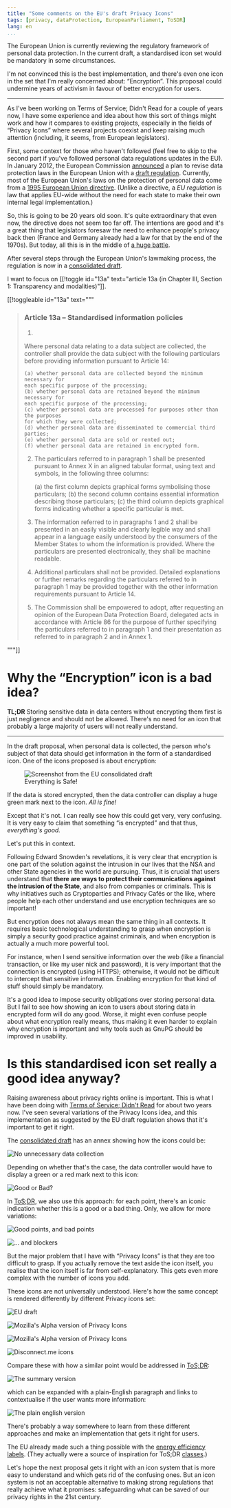 ```yaml
---
title: "Some comments on the EU's draft Privacy Icons"
tags: [privacy, dataProtection, EuropeanParliament, ToSDR]
lang: en
...
```


The European Union is currently reviewing the regulatory framework of
personal data protection. In the current draft, a standardised icon set
would be mandatory in some circumstances. 

I'm not convinced this is the best implementation, and there's even one
icon in the set that I'm really concerned about: “Encryption”. This
proposal could undermine years of activism in favour of better encryption
for users.

-----

As I've been working on Terms of Service; Didn't Read for a couple of years
now, I have some experience and idea about how this sort of things might work
and how it compares to existing projects, especially in the fields of “Privacy
Icons” where several projects coexist and keep raising much attention
(including, it seems, from European legislators).

First, some context for those who haven't followed (feel free to skip to the
second part if you've followed personal data regulations updates in the EU).
In January 2012, the European Commission [announced] a plan to revise data
protection laws in the European Union with a [draft regulation][regulation].
Currently, most of the European Union's laws on the protection of personal data
come from a [1995 European Union directive][directive]. (Unlike a directive, a
*EU regulation* is law that applies EU-wide without the need for each state to
make their own internal legal implementation.)

[announced]: http://europa.eu/rapid/press-release_IP-12-46_en.htm?locale=en
[regulation]: https://en.wikipedia.org/wiki/General_Data_Protection_Regulation
[directive]: https://en.wikipedia.org/wiki/Data_Protection_Directive

So, this is going to be 20 years old soon. It's quite extraordinary that even
now, the directive does not seem too far off. The intentions are good and it's
a great thing that legislators foresaw the need to enhance people's privacy
back then (France and Germany already had a law for that by the end of the
1970s). But today, all this is in the middle of [a huge battle][lobbyism].

[lobbyism]: http://www.janalbrecht.eu/themen/datenschutz-und-netzpolitik/lobbyism-and-the-eu-data-protection-reform.html

After several steps through the European Union's lawmaking process, the
regulation is now in a [consolidated draft]. 

[consolidated draft]: DPRConsolidated.pdf

I want to focus on [[!toggle id="13a" text="article 13a (in Chapter Ⅲ, Section 1: Transparency and modalities)"]].

[[!toggleable id="13a" text="""

> ### Article 13a – Standardised information policies
> 
> 1.
> Where personal data relating to a data subject are collected, the controller shall
> provide the data subject with the following particulars before providing
> information pursuant to Article 14:
> 
>     (a) whether personal data are collected beyond the minimum necessary for
>     each specific purpose of the processing;
>     (b) whether personal data are retained beyond the minimum necessary for
>     each specific purpose of the processing;
>     (c) whether personal data are processed for purposes other than the purposes
>     for which they were collected;
>     (d) whether personal data are disseminated to commercial third parties;
>     (e) whether personal data are sold or rented out;
>     (f) whether personal data are retained in encrypted form.
> 
> 2. The particulars referred to in paragraph 1 shall be presented pursuant to Annex X
> in an aligned tabular format, using text and symbols, in the following three
> columns:
> 
>     (a) the first column depicts graphical forms symbolising those particulars;
>     (b) the second column contains essential information describing those
>     particulars;
>     (c) the third column depicts graphical forms indicating whether a specific
>     particular is met.
> 
> 3. The information referred to in paragraphs 1 and 2 shall be presented in an easily
> visible and clearly legible way and shall appear in a language easily understood
> by the consumers of the Member States to whom the information is provided.
> Where the particulars are presented electronically, they shall be machine readable.
> 
> 4. Additional particulars shall not be provided. Detailed explanations or further
> remarks regarding the particulars referred to in paragraph 1 may be provided
> together with the other information requirements pursuant to Article 14.
> 
> 5. The Commission shall be empowered to adopt, after requesting an opinion of the
> European Data Protection Board, delegated acts in accordance with Article 86 for
> the purpose of further specifying the particulars referred to in paragraph 1 and
> their presentation as referred to in paragraph 2 and in Annex 1.

"""]]


# Why the “Encryption” icon is a bad idea?

**TL;DR** Storing sensitive data in data centers without encrypting them first
is just negligence and should not be allowed. There's no need for an icon that
probably a large majority of users will not really understand.

----

In the draft proposal, when personal data is collected, the person who's
subject of that data should get information in the form of a standardised icon.
One of the icons proposed is about encryption:


<figure class="picture" id="iconEncrypt">
<img src"iconEncrypt.png" alt="Screenshot from the EU consolidated draft" />
<figcaption>Everything is Safe!</figcaption>
</figure>


If the data is stored encrypted, then the data controller can display a huge
green mark next to the icon. *All is fine!*

Except that it's not. I can really see how this could get very, very confusing.
It is very easy to claim that something “is encrypted” and that thus,
*everything's good.*

Let's put this in context.

Following Edward Snowden's revelations, it is very clear that encryption is one
part of the solution against the intrusion in our lives that the NSA and other
State agencies in the world are pursuing. Thus, it is crucial that users
understand that **there are ways to protect their communications against the
intrusion of the State**, and also from companies or criminals. This is why
initiatives such as Cryptoparties and Privacy Cafés or the like, where people
help each other understand and use encryption techniques are so important!


But encryption does not always mean the same thing in all contexts. It requires
basic technological understanding to grasp when encryption is simply a security
good practice against criminals, and when encryption is actually a much more
powerful tool.

For instance, when I send sensitive information over the web (like a financial
transaction, or like my user nick and password), it is very important that the
connection is encrypted (using HTTPS); otherwise, it would not be difficult to
intercept that sensitive information. Enabling encryption for that kind of
stuff should simply be mandatory. 

It's a good idea to impose security obligations over storing personal data. But
I fail to see how showing an icon to users about storing data in encrypted form
will do any good. Worse, it might even confuse people about what encryption
really means, thus making it even harder to explain why encryption is important
and why tools such as GnuPG should be improved in usability.

# Is this standardised icon set really a good idea anyway?

Raising awareness about privacy rights online is important. This is what I have
been doing with [Terms of Service; Didn't Read][tosdr] for about two years now.
I've seen several variations of the Privacy Icons idea, and this implementation
as suggested by the EU draft regulation shows that it's important to get it
right.

[tosdr]: https://tosdr.org

The [consolidated draft] has an annex showing how the icons could be: 

![No unnecessary data collection](dataCollect.png)

Depending on whether that's the case, the data controller would have to display
a green or a red mark next to this icon:

![Good or Bad?](goodOrBad.png)

In [ToS;DR][tosdr], we also use this approach: for each point, there's an
iconic indication whether this is a good or a bad thing. Only, we allow for
more variations:

![Good points, and bad points](ToSDRTitles.png)

![… and blockers](thumbsDown.png)


But the major problem that I have with “Privacy Icons” is that they are too
difficult to grasp. If you actually remove the text aside the icon itself, you
realise that the icon itself is far from self-explanatory. This gets even more
complex with the number of icons you add. 

These icons are not universally understood. Here's how the same concept is
rendered differently by different Privacy icons set:

![EU draft](dataProcessing.png)

<div class="row">
<div class="col-md-6">

![Mozilla's Alpha version of Privacy Icons](dataForPurpose.png)

</div>
<div class="col-md-6">

![Mozilla's Alpha version of Privacy Icons](dataNoPurpose.png)

</div>
</div>

![Disconnect.me icons](DisconnectIcons.png)

Compare these with how a similar point would be addressed in [ToS;DR][tosdr]:

![The summary version](ToSDRTitle.png)

which can be expanded with a plain-English paragraph and links to contextualise
if the user wants more information:

![The plain english version](ToSDRParagraph.png)


There's probably a way somewhere to learn from these different approaches and
make an implementation that gets it right for users.

The EU already made such a thing possible with the [energy efficiency
labels][EUlabels]. (They actually were a source of inspiration for ToS;DR
[classes].)

[EUlabels]: https://en.wikipedia.org/wiki/European_Union_energy_label
[classes]: https://tosdr.org/classification.html

Let's hope the next proposal gets it right with an icon system that is more
easy to understand and which gets rid of the confusing ones. But an icon system
is not an acceptable alternative to making strong regulations that really
achieve what it promises: safeguarding what can be saved of our privacy rights
in the 21st century.

